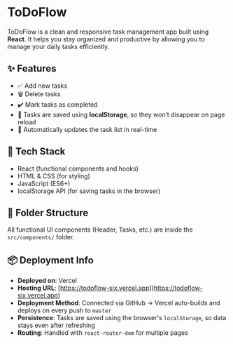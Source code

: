 # ToDoFlow

ToDoFlow is a clean and responsive task management app built using **React**. It helps you stay organized and productive by allowing you to manage your daily tasks efficiently.

## ✨ Features

- ✅ Add new tasks
- 🗑️ Delete tasks
- ✔️ Mark tasks as completed
- 💾 Tasks are saved using **localStorage**, so they won’t disappear on page reload
- 🔄 Automatically updates the task list in real-time

## 🧱 Tech Stack

- React (functional components and hooks)
- HTML & CSS (for styling)
- JavaScript (ES6+)
- localStorage API (for saving tasks in the browser)

## 📁 Folder Structure

All functional UI components (Header, Tasks, etc.) are inside the `src/components/` folder.


## 📦 Deployment Info

- **Deployed on**: Vercel
- **Hosting URL**: [https://todoflow-six.vercel.app](https://todoflow-six.vercel.app)
- **Deployment Method**: Connected via GitHub → Vercel auto-builds and deploys on every push to `master`
- **Persistence**: Tasks are saved using the browser's `localStorage`, so data stays even after refreshing
- **Routing**: Handled with `react-router-dom` for multiple pages

